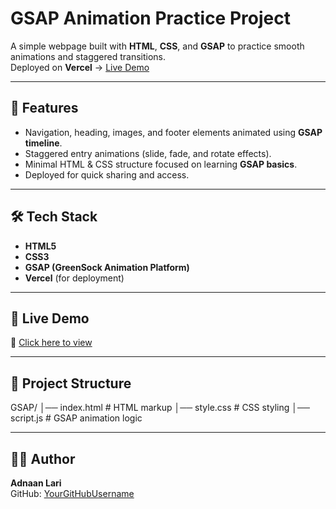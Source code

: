 # GSAP Animation Practice Project

A simple webpage built with **HTML**, **CSS**, and **GSAP** to practice smooth animations and staggered transitions.  
Deployed on **Vercel** → [Live Demo](https://your-vercel-link.vercel.app/)

---

## 📌 Features
- Navigation, heading, images, and footer elements animated using **GSAP timeline**.  
- Staggered entry animations (slide, fade, and rotate effects).  
- Minimal HTML & CSS structure focused on learning **GSAP basics**.  
- Deployed for quick sharing and access.  

---

## 🛠️ Tech Stack
- **HTML5**  
- **CSS3**  
- **GSAP (GreenSock Animation Platform)**  
- **Vercel** (for deployment)  

---

## 🚀 Live Demo
🔗 [Click here to view](https://your-vercel-link.vercel.app/)

---

## 📂 Project Structure
GSAP/
│── index.html # HTML markup
│── style.css # CSS styling
│── script.js # GSAP animation logic

---

## 🧑‍💻 Author
**Adnaan Lari**  
GitHub: [YourGitHubUsername](https://github.com/YourGitHubUsername)  
